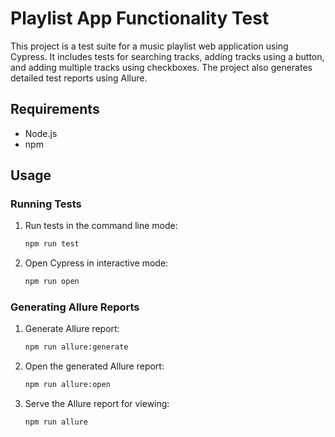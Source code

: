 # Playlist App Functionality Test

This project is a test suite for a music playlist web application using Cypress. It includes tests for searching tracks, adding tracks using a button, and adding multiple tracks using checkboxes. The project also generates detailed test reports using Allure.

## Requirements

- Node.js
- npm

## Usage

### Running Tests

1. Run tests in the command line mode:
    ```bash
    npm run test
    ```

2. Open Cypress in interactive mode:
    ```bash
    npm run open
    ```

### Generating Allure Reports

1. Generate Allure report:
    ```bash
    npm run allure:generate
    ```

2. Open the generated Allure report:
    ```bash
    npm run allure:open
    ```

3. Serve the Allure report for viewing:
    ```bash
    npm run allure
    ```


